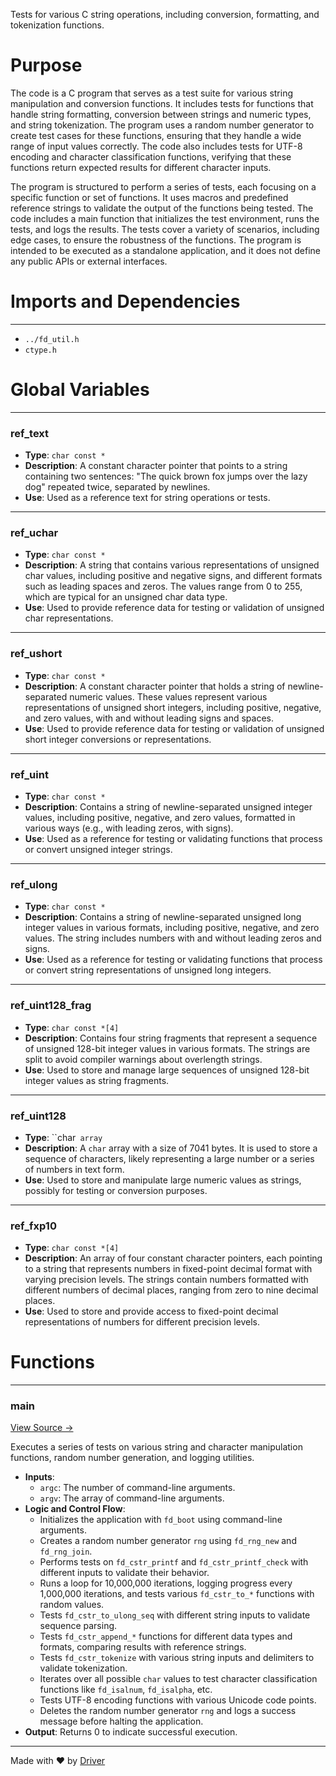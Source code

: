 <!--------------------------------------------------------------------------------->
<!-- IMPORTANT: This file is auto-generated by Driver (https://driver.ai). -------->
<!-- Manual edits may be overwritten on future commits. --------------------------->
<!--------------------------------------------------------------------------------->

Tests for various C string operations, including conversion, formatting, and tokenization functions.

# Purpose
The code is a C program that serves as a test suite for various string manipulation and conversion functions. It includes tests for functions that handle string formatting, conversion between strings and numeric types, and string tokenization. The program uses a random number generator to create test cases for these functions, ensuring that they handle a wide range of input values correctly. The code also includes tests for UTF-8 encoding and character classification functions, verifying that these functions return expected results for different character inputs.

The program is structured to perform a series of tests, each focusing on a specific function or set of functions. It uses macros and predefined reference strings to validate the output of the functions being tested. The code includes a main function that initializes the test environment, runs the tests, and logs the results. The tests cover a variety of scenarios, including edge cases, to ensure the robustness of the functions. The program is intended to be executed as a standalone application, and it does not define any public APIs or external interfaces.
# Imports and Dependencies

---
- `../fd_util.h`
- `ctype.h`


# Global Variables

---
### ref\_text
- **Type**: ``char const *``
- **Description**: A constant character pointer that points to a string containing two sentences: "The quick brown fox jumps over the lazy dog" repeated twice, separated by newlines.
- **Use**: Used as a reference text for string operations or tests.


---
### ref\_uchar
- **Type**: ``char const *``
- **Description**: A string that contains various representations of unsigned char values, including positive and negative signs, and different formats such as leading spaces and zeros. The values range from 0 to 255, which are typical for an unsigned char data type.
- **Use**: Used to provide reference data for testing or validation of unsigned char representations.


---
### ref\_ushort
- **Type**: ``char const *``
- **Description**: A constant character pointer that holds a string of newline-separated numeric values. These values represent various representations of unsigned short integers, including positive, negative, and zero values, with and without leading signs and spaces.
- **Use**: Used to provide reference data for testing or validation of unsigned short integer conversions or representations.


---
### ref\_uint
- **Type**: ``char const *``
- **Description**: Contains a string of newline-separated unsigned integer values, including positive, negative, and zero values, formatted in various ways (e.g., with leading zeros, with signs).
- **Use**: Used as a reference for testing or validating functions that process or convert unsigned integer strings.


---
### ref\_ulong
- **Type**: ``char const *``
- **Description**: Contains a string of newline-separated unsigned long integer values in various formats, including positive, negative, and zero values. The string includes numbers with and without leading zeros and signs.
- **Use**: Used as a reference for testing or validating functions that process or convert string representations of unsigned long integers.


---
### ref\_uint128\_frag
- **Type**: ``char const *[4]``
- **Description**: Contains four string fragments that represent a sequence of unsigned 128-bit integer values in various formats. The strings are split to avoid compiler warnings about overlength strings.
- **Use**: Used to store and manage large sequences of unsigned 128-bit integer values as string fragments.


---
### ref\_uint128
- **Type**: ``char` array`
- **Description**: A `char` array with a size of 7041 bytes. It is used to store a sequence of characters, likely representing a large number or a series of numbers in text form.
- **Use**: Used to store and manipulate large numeric values as strings, possibly for testing or conversion purposes.


---
### ref\_fxp10
- **Type**: ``char const *[4]``
- **Description**: An array of four constant character pointers, each pointing to a string that represents numbers in fixed-point decimal format with varying precision levels. The strings contain numbers formatted with different numbers of decimal places, ranging from zero to nine decimal places.
- **Use**: Used to store and provide access to fixed-point decimal representations of numbers for different precision levels.


# Functions

---
### main<!-- {{#callable:main}} -->
[View Source →](<../../../../../src/util/cstr/test_cstr.c#L25>)

Executes a series of tests on various string and character manipulation functions, random number generation, and logging utilities.
- **Inputs**:
    - `argc`: The number of command-line arguments.
    - `argv`: The array of command-line arguments.
- **Logic and Control Flow**:
    - Initializes the application with `fd_boot` using command-line arguments.
    - Creates a random number generator `rng` using `fd_rng_new` and `fd_rng_join`.
    - Performs tests on `fd_cstr_printf` and `fd_cstr_printf_check` with different inputs to validate their behavior.
    - Runs a loop for 10,000,000 iterations, logging progress every 1,000,000 iterations, and tests various `fd_cstr_to_*` functions with random values.
    - Tests `fd_cstr_to_ulong_seq` with different string inputs to validate sequence parsing.
    - Tests `fd_cstr_append_*` functions for different data types and formats, comparing results with reference strings.
    - Tests `fd_cstr_tokenize` with various string inputs and delimiters to validate tokenization.
    - Iterates over all possible `char` values to test character classification functions like `fd_isalnum`, `fd_isalpha`, etc.
    - Tests UTF-8 encoding functions with various Unicode code points.
    - Deletes the random number generator `rng` and logs a success message before halting the application.
- **Output**: Returns 0 to indicate successful execution.



---
Made with ❤️ by [Driver](https://www.driver.ai/)